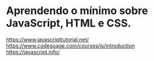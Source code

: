 # Aprendendo o mínimo sobre JavaScript, HTML e CSS. <br>
https://www.javascripttutorial.net/<br> 
https://www.codeguage.com/courses/js/introduction<br> 
https://javascript.info/<br>